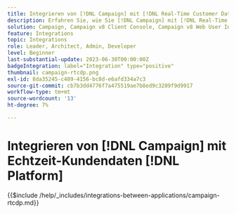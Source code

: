```yaml
---
title: Integrieren von [!DNL Campaign] mit [!DNL Real-Time Customer Data Platform]
description: Erfahren Sie, wie Sie [!DNL Campaign] mit [!DNL Real-Time Customer Data Platform] integrieren.
solution: Campaign, Campaign v8 Client Console, Campaign v8 Web User Interface, Real-Time Customer Data Platform
feature: Integrations
topic: Integrations
role: Leader, Architect, Admin, Developer
level: Beginner
last-substantial-update: 2023-06-30T00:00:00Z
badgeIntegration: label="Integration" type="positive"
thumbnail: campaign-rtcdp.png
exl-id: 8da35245-c489-4156-bc8d-e6afd334a7c3
source-git-commit: cb7b3dd4776f7a475519ae7b8ed9c3209f9d9917
workflow-type: tm+mt
source-wordcount: '13'
ht-degree: 7%

---
```


# Integrieren von [!DNL Campaign] mit Echtzeit-Kundendaten [!DNL Platform]

{{$include /help/_includes/integrations-between-applications/campaign-rtcdp.md}}
